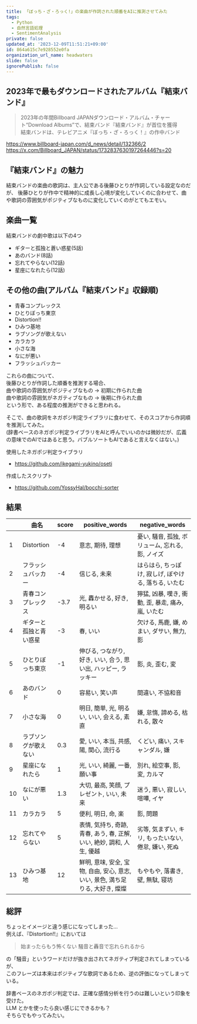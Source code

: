 ```yaml
---
title: 「ぼっち・ざ・ろっく!」の楽曲が作詞された順番をAIに推測させてみた
tags:
  - Python
  - 自然言語処理
  - SentimentAnalysis
private: false
updated_at: '2023-12-09T11:51:21+09:00'
id: 864a615c7e928552e0fa
organization_url_name: headwaters
slide: false
ignorePublish: false
---
```

## 2023年で最もダウンロードされたアルバム『結束バンド』

>2023年の年間Billboard JAPANダウンロード・アルバム・チャート“Download Albums”で、結束バンド『結束バンド』が首位を獲得  
>結束バンドは、テレビアニメ『ぼっち・ざ・ろっく！』の作中バンド  

<https://www.billboard-japan.com/d_news/detail/132366/2>
<https://x.com/Billboard_JAPAN/status/1732837630197264446?s=20>

## 『結束バンド』の魅力

結束バンドの楽曲の歌詞は、主人公である後藤ひとりが作詞している設定なのだが、
後藤ひとりが作中で精神的に成長し心境が変化していくのに合わせて、曲や歌詞の雰囲気がポジティブなものに変化していくのがとてもエモい。

## 楽曲一覧

結束バンドの劇中歌は以下の4つ

- ギターと孤独と蒼い惑星(5話)
- あのバンド(8話)
- 忘れてやらない(12話)
- 星座になれたら(12話)

## その他の曲(アルバム『結束バンド』収録順)

- 青春コンプレックス
- ひとりぼっち東京
- Distortion‼
- ひみつ基地
- ラブソングが歌えない
- カラカラ
- 小さな海
- なにが悪い
- フラッシュバッカー

これらの曲について、  
後藤ひとりが作詞した順番を推測する場合、  
曲や歌詞の雰囲気がポジティブなもの → 初期に作られた曲  
曲や歌詞の雰囲気がネガティブなもの → 後期に作られた曲  
という形で、ある程度の推測ができると思われる。  

そこで、曲の歌詞をネガポジ判定ライブラリに食わせて、そのスコアから作詞順を推測してみた。  
(辞書ベースのネガポジ判定ライブラリをAIと呼んでいいのかは微妙だが、広義の意味でのAIではあると思う。バブルソートもAIであると言えなくはない。)

使用したネガポジ判定ライブラリ

- <https://github.com/ikegami-yukino/oseti>

作成したスクリプト

- <https://github.com/YossyHal/bocchi-sorter>

## 結果

|     | 曲名                   | score | positive_words                                                                 | negative_words                                       |
| --- | ---------------------- | ----- | ------------------------------------------------------------------------------ | ---------------------------------------------------- |
| 1   | Distortion             | -4    | 意志, 期待, 理想                                                               | 憂い, 騒音, 孤独, ボリューム, 忘れる, 影, ノイズ     |
| 2   | フラッシュバッカー     | -4    | 信じる, 未来                                                                   | はらはら, ちっぽけ, 寂しげ, ぼやける, 落ちる, いたむ |
| 3   | 青春コンプレックス     | -3.7  | 光, 轟かせる, 好き, 明るい                                                     | 獰猛, 凶暴, 嘆き, 衝動, 歪, 暴走, 痛み, 嵐, いたむ   |
| 4   | ギターと孤独と青い惑星 | -3    | 春, いい                                                                       | 欠ける, 馬鹿, 嫌, めまい, ダサい, 無力, 影           |
| 5   | ひとりぼっち東京       | -1    | 伸びる, つながり, 好き, いい, 合う, 思い出, ハッピー, ラッキー                 | 影, 炎, 歪む, 変                                     |
| 6   | あのバンド             | 0     | 容易い, 笑い声                                                                 | 間違い, 不協和音                                     |
| 7   | 小さな海               | 0     | 明日, 簡単, 光, 明るい, いい, 会える, 素直                                     | 嫌, 怠惰, 諦める, 枯れる, 散々                       |
| 8   | ラブソングが歌えない   | 0.3   | 愛, いい, 本当, 共感, 陽, 関心, 流行る                                         | くどい, 痛い, スキャンダル, 嫌                       |
| 9   | 星座になれたら         | 1     | 光, いい, 綺麗, 一番, 願い事                                                   | 別れ, 絵空事, 影, 変, カルマ                         |
| 10  | なにが悪い             | 1.3   | 大切, 最高, 笑顔, プレゼント, いい, 未来                                       | 迷う, 悪い, 寂しい, 喧嘩, イヤ                       |
| 11  | カラカラ               | 5     | 便利, 明日, 命, 楽                                                             | 影, 問題                                             |
| 12  | 忘れてやらない         | 5     | 表情, 気持ち, 奇跡, 青春, あう, 春, 正解, いい, 絶妙, 調和, 人生, 優越         | 劣等, 気まずい, キリ, もったいない, 倦怠, 嫌い, 死ぬ |
| 13  | ひみつ基地             | 12    | 鮮明, 意味, 安全, 宝物, 自由, 安心, 意志, いい, 景色, 満ち足りる, 大好き, 燦燦 | もやもや, 落書き, 壁, 無駄, 寝坊                     |

## 総評

ちょっとイメージと違う感じになってしまった...  
例えば、『Distortion!!』においては  

>始まったらもう怖くない 騒音と轟音で忘れられるから  

の「騒音」というワードだけが抜き出されてネガティブ判定されてしまっているが、  
このフレーズは本来はポジティブな歌詞であるため、逆の評価になってしまっている。  

辞書ベースのネガポジ判定では、正確な感情分析を行うのは難しいという印象を受けた。  
LLM とかを使ったら良い感じにできるかも？  
そちらでもやってみたい。
